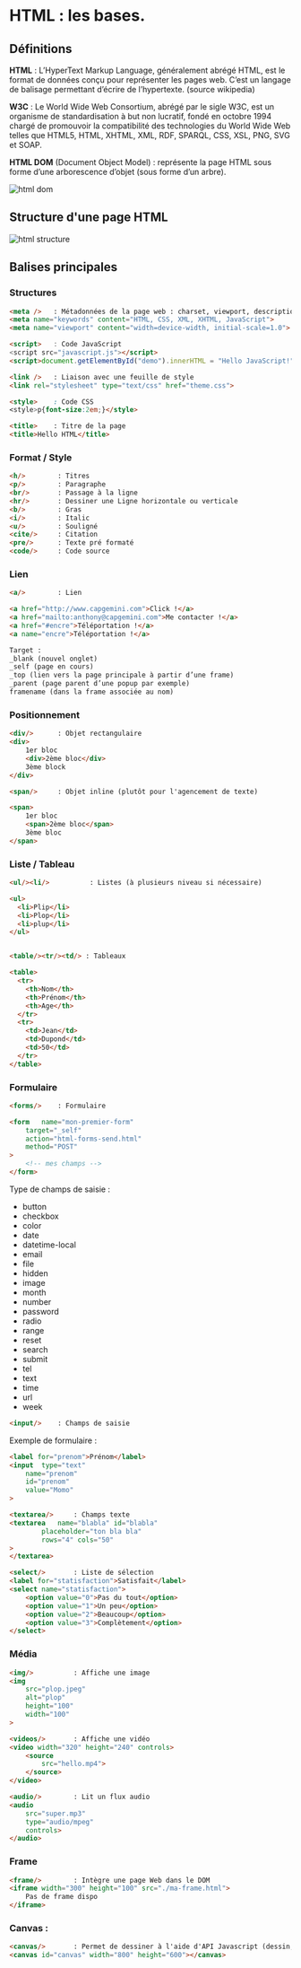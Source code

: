 # HTML : les bases.

## Définitions

**HTML** : L’HyperText Markup Language, généralement abrégé HTML, est le format de données conçu pour représenter les pages web. C’est un langage de balisage permettant d’écrire de l’hypertexte. (source wikipedia)

**W3C** : Le World Wide Web Consortium, abrégé par le sigle W3C, est un organisme de standardisation à but non lucratif, fondé en octobre 1994 chargé de promouvoir la compatibilité des technologies du World Wide Web telles que HTML5, HTML, XHTML, XML, RDF, SPARQL, CSS, XSL, PNG, SVG et SOAP.

**HTML DOM** (Document Object Model) : représente la page HTML sous forme d’une arborescence d’objet (sous forme d’un arbre).

![html dom](assets_html/dom.png)

## Structure d'une page HTML

![html structure](assets_html/structure_html.png)

## Balises principales

### Structures

```html
<meta />   : Métadonnées de la page web : charset, viewport, description, auteur, mots-clés
<meta name="keywords" content="HTML, CSS, XML, XHTML, JavaScript">
<meta name="viewport" content="width=device-width, initial-scale=1.0">

<script>   : Code JavaScript
<script src="javascript.js"></script>
<script>document.getElementById("demo").innerHTML = "Hello JavaScript!";</script>

<link />   : Liaison avec une feuille de style
<link rel="stylesheet" type="text/css" href="theme.css">

<style>    : Code CSS
<style>p{font-size:2em;}</style>

<title>    : Titre de la page
<title>Hello HTML</title>
```

### Format / Style

```html
<h/>        : Titres
<p/>        : Paragraphe
<br/>       : Passage à la ligne
<hr/>       : Dessiner une Ligne horizontale ou verticale
<b/>        : Gras
<i/>        : Italic
<u/>        : Souligné
<cite/>     : Citation
<pre/>      : Texte pré formaté
<code/>     : Code source
```

### Lien

```html
<a/>        : Lien

<a href="http://www.capgemini.com">Click !</a>
<a href="mailto:anthony@capgemini.com">Me contacter !</a>
<a href="#encre">Téléportation !</a>
<a name="encre">Téléportation !</a>

Target :
_blank (nouvel onglet)
_self (page en cours)
_top (lien vers la page principale à partir d’une frame)
_parent (page parent d’une popup par exemple)
framename (dans la frame associée au nom)
```

### Positionnement

```html
<div/>      : Objet rectangulaire
<div>
	1er bloc
	<div>2ème bloc</div>
	3ème block
</div>

<span/>     : Objet inline (plutôt pour l'agencement de texte)

<span>
    1er bloc
    <span>2ème bloc</span>
    3ème bloc
</span>
```

### Liste / Tableau

```html
<ul/><li/>          : Listes (à plusieurs niveau si nécessaire)

<ul>
  <li>Plip</li>
  <li>Plop</li>
  <li>plup</li>
</ul>


<table/><tr/><td/> : Tableaux

<table>
  <tr>
    <th>Nom</th>
    <th>Prénom</th>
    <th>Age</th>
  </tr>
  <tr>
    <td>Jean</td>
    <td>Dupond</td>
    <td>50</td>
  </tr>
</table>
```

### Formulaire

```html
<forms/>    : Formulaire

<form 	name="mon-premier-form"
	target="_self"
	action="html-forms-send.html"
	method="POST"
>
	<!-- mes champs -->
</form>
```

Type de champs de saisie :
- button
- checkbox
- color
- date
- datetime-local
- email
- file
- hidden
- image
- month
- number
- password
- radio
- range
- reset
- search
- submit
- tel
- text
- time
- url
- week

```html
<input/>    : Champs de saisie
```

Exemple de formulaire : 

```html
<label for="prenom">Prénom</label>
<input 	type="text"
	name="prenom"
	id="prenom"
	value="Momo"
>

<textarea/>     : Champs texte
<textarea 	name="blabla" id="blabla"
		placeholder="ton bla bla"
		rows="4" cols="50"
>
</textarea>

<select/>       : Liste de sélection
<label for="statisfaction">Satisfait</label>
<select name="statisfaction">
    <option value="0">Pas du tout</option>
    <option value="1">Un peu</option>
    <option value="2">Beaucoup</option>
    <option value="3">Complètement</option>
</select>
```

### Média

```html
<img/>          : Affiche une image
<img
    src="plop.jpeg"
    alt="plop"
    height="100"
    width="100"
>

<videos/>       : Affiche une vidéo
<video width="320" height="240" controls>
	<source
		src="hello.mp4">
	</source>
</video>

<audio/>        : Lit un flux audio
<audio
	src="super.mp3"
	type="audio/mpeg"
	controls>
</audio>
```

### Frame

```html
<frame/>        : Intègre une page Web dans le DOM
<iframe width="300" height="100" src="./ma-frame.html">
	Pas de frame dispo
</iframe>
```

### Canvas :

```html
<canvas/>       : Permet de dessiner à l'aide d'API Javascript (dessin, 2d, 3d)
<canvas id="canvas" width="800" height="600"></canvas>
```
